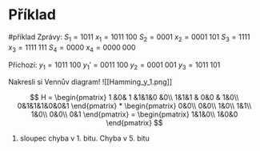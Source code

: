 # Příklad
#příklad 
Zprávy:
$S_1 = 1011$ $x_1 = 1011\; 100$
$S_2 = 0001$ $x_2 = 0001\; 101$
$S_3 = 1111$ $x_3 = 1111\; 111$
$S_4 = 0000$ $x_4 = 0000\; 000$

Příchozí:
$y_1 = 1011\; 100$
$y_1' = 0011\; 100$
$y_2 = 0001\; 001$
$y_3 = 1011\; 101$

Nakresli si Vennův diagram!
![[Hamming_y_1.png]]

$$
H = 
\begin{pmatrix}  
1 &0& 1 &1&1&0 &0\\  
1&1&1 & 0&0 & 1&0\\
0&1&1&1&0&0&1
\end{pmatrix} * 
\begin{pmatrix}  
0&0\\
0&0\\
1&0\\
1&1\\
1&0\\
0&0\\
0&1
\end{pmatrix}
= \begin{pmatrix} 
1&1&0\\
1&0&0
\end{pmatrix}
$$
1. sloupec chyba v 1. bitu.
Chyba v 5. bitu
